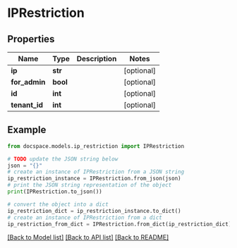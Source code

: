 # IPRestriction


## Properties

Name | Type | Description | Notes
------------ | ------------- | ------------- | -------------
**ip** | **str** |  | [optional] 
**for_admin** | **bool** |  | [optional] 
**id** | **int** |  | [optional] 
**tenant_id** | **int** |  | [optional] 

## Example

```python
from docspace.models.ip_restriction import IPRestriction

# TODO update the JSON string below
json = "{}"
# create an instance of IPRestriction from a JSON string
ip_restriction_instance = IPRestriction.from_json(json)
# print the JSON string representation of the object
print(IPRestriction.to_json())

# convert the object into a dict
ip_restriction_dict = ip_restriction_instance.to_dict()
# create an instance of IPRestriction from a dict
ip_restriction_from_dict = IPRestriction.from_dict(ip_restriction_dict)
```
[[Back to Model list]](../README.md#documentation-for-models) [[Back to API list]](../README.md#documentation-for-api-endpoints) [[Back to README]](../README.md)


